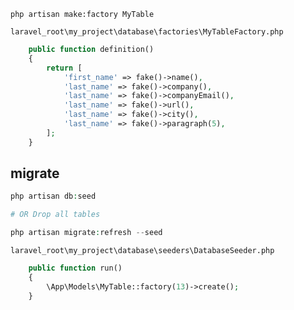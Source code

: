 `php artisan make:factory MyTable`

`laravel_root\my_project\database\factories\MyTableFactory.php`

```php
    public function definition()
    {
        return [
            'first_name' => fake()->name(),
            'last_name' => fake()->company(),
            'last_name' => fake()->companyEmail(),
            'last_name' => fake()->url(),
            'last_name' => fake()->city(),
            'last_name' => fake()->paragraph(5),
        ];
    }
```

## migrate

```php
php artisan db:seed

# OR Drop all tables

php artisan migrate:refresh --seed
```

`laravel_root\my_project\database\seeders\DatabaseSeeder.php`

```php
    public function run()
    {
        \App\Models\MyTable::factory(13)->create();
    }
```
